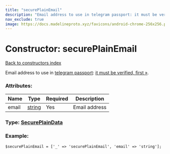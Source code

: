 ```yaml
---
title: "securePlainEmail"
description: "Email address to use in telegram passport: it must be verified, first »."
nav_exclude: true
image: https://docs.madelineproto.xyz/favicons/android-chrome-256x256.png
---
```

# Constructor: securePlainEmail  
[Back to constructors index](/API_docs/constructors/index.html)



Email address to use in [telegram passport](https://core.telegram.org/passport): [it must be verified, first »](https://core.telegram.org/passport/encryption#secureplaindata).

### Attributes:

| Name     |    Type       | Required | Description |
|----------|---------------|----------|-------------|
|email|[string](/API_docs/types/string.html) | Yes|Email address|



### Type: [SecurePlainData](/API_docs/types/SecurePlainData.html)


### Example:

```
$securePlainEmail = ['_' => 'securePlainEmail', 'email' => 'string'];
```  
